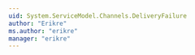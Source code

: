 ```yaml
---
uid: System.ServiceModel.Channels.DeliveryFailure
author: "Erikre"
ms.author: "erikre"
manager: "erikre"
---
```

